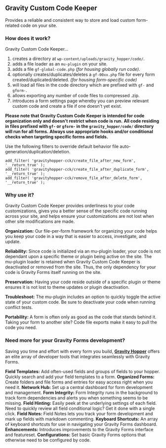 ## Gravity Custom Code Keeper
Provides a reliable and consistent way to store and load custom form-related code on your site.

### How does it work?
Gravity Custom Code Keeper…
1. creates a directory at `wp-content/uploads/gravity_hopper/code/`.
1. adds a file loader as an `mu-plugin` on your site.
1. adds a file `gf-global-code.php` *(for housing globally run code)*.
1. optionally creates/duplicates/deletes a `gf-00xx.php` file for every form created/duplicated/deleted. *(for housing form-specific code)*
1. will load all files in the code directory which are prefixed with `gf-` and `gform-`.
1. allows exporting any number of code files to compressed .zip.
1. introduces a form settings page whereby you can preview relevant custom code and create a file if one doesn't yet exist.

**Please note that Gravity Custom Code Keeper is intended for code organization only and doesn't restrict when code is run.**
**All code residing in files prefixed with `gf-` or `gform-` in the `gravity_hopper/code/` directory will run for all forms.**
**Always use appropriate hooks and/or conditional checks when targeting specific forms and fields.**

Use the following filters to override default behavior file auto-generation/duplication/deletion.

```
add_filter( 'gravityhopper-cck/create_file_after_new_form', '__return_true' );
add_filter( 'gravityhopper-cck/create_file_after_duplicate_form', '__return_true' );
add_filter( 'gravityhopper-cck/remove_file_after_delete_form', '__return_true' );
```

### Why use it?
Gravity Custom Code Keeper provides orderliness to your code customizations, gives you a better sense of the specific code running across your site, and helps ensure your customizations are not lost when other site modifications are made.

**Organization:** Our file-per-form framework for organizing your code helps you keep your code in a way that is easier to access, investigate, and update.

**Reliability:** Since code is initialized via an mu-plugin loader, your code is not dependant upon a specific theme or plugin being active on the site. The mu-plugin loader is retained when Gravity Custom Code Keeper is deactivated or removed from the site. Thus, the only dependency for your code is Gravity Forms itself running on the site.

**Preservation:** Having your code reside outside of a specific plugin or theme ensures it is not lost to theme updates or plugin deactivation.

**Troubleshoot:** The mu-plugin includes an option to quickly toggle the active state of your custom code. Be sure to deactivate your code when running conflict tests.

**Portability:** A form is often only as good as the code that stands behind it. Taking your form to another site? Code file exports make it easy to pull the code you need.

### Need more for your Gravity Forms development?
Saving you time and effort with every form you build, **[Gravity Hopper](https://gravityhopper.com)** offers an elite array of developer tools that integrates seamlessly with Gravity Forms.

**Field Templates:** Add often-used fields and groups of fields to your hopper. Quickly search and add your field templates to a form.
**Organized Forms:** Create folders and file forms and entries for easy access right when you need it.
**Network Hub:** Set up a central dashboard for form development and management.
**Form Integrity:** Form Integrity runs in the background to track form dependencies and alerts you when something seems to be missing.
**Field Hinting:** Easily peek at the underlying settings of each field. Need to quickly review all field conditional logic? Get it done with a single click.
**Field Notes:** Field Notes lets you track your form development and mark up fields with markdown commenting.
**Keyboard Shortcuts:** An array of keyboard shortcuts for use in navigating your Gravity Forms dashboard.
**Enhancements:** Introduces improvements to the Gravity Forms interface and featureset.
**Configurations:** Set basic Gravity Forms options that otherwise need to be configured by code.